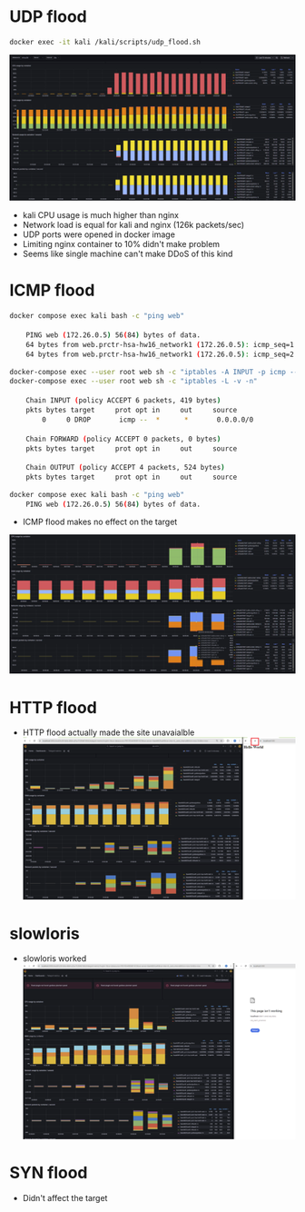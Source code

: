 # UDP flood
```bash
docker exec -it kali /kali/scripts/udp_flood.sh
```
![UDP flood](image.png)
- kali CPU usage is much higher than nginx
- Network load is equal for kali and nginx (126k packets/sec)
- UDP ports were opened in docker image
- Limiting nginx container to 10% didn't make problem
- Seems like single machine can't make DDoS of this kind


# ICMP flood
```bash
docker compose exec kali bash -c "ping web"

    PING web (172.26.0.5) 56(84) bytes of data.
    64 bytes from web.prctr-hsa-hw16_network1 (172.26.0.5): icmp_seq=1 ttl=64 time=0.075 ms
    64 bytes from web.prctr-hsa-hw16_network1 (172.26.0.5): icmp_seq=2 ttl=64 time=0.092 ms
```

```bash
docker-compose exec --user root web sh -c "iptables -A INPUT -p icmp --icmp-type echo-request -j DROP"
docker-compose exec --user root web sh -c "iptables -L -v -n"

    Chain INPUT (policy ACCEPT 6 packets, 419 bytes)
    pkts bytes target     prot opt in     out     source               destination
        0     0 DROP       icmp --  *      *       0.0.0.0/0            0.0.0.0/0            icmptype 8

    Chain FORWARD (policy ACCEPT 0 packets, 0 bytes)
    pkts bytes target     prot opt in     out     source               destination

    Chain OUTPUT (policy ACCEPT 4 packets, 524 bytes)
    pkts bytes target     prot opt in     out     source               destination
```

```bash
docker compose exec kali bash -c "ping web"
    PING web (172.26.0.5) 56(84) bytes of data.
```

- ICMP flood makes no effect on the target

![ICMP flood](image-1.png)

# HTTP flood
- HTTP flood actually made the site unavaialble
![alt text](image-2.png)


# slowloris
- slowloris worked
![alt text](image-3.png)

# SYN flood
- Didn't affect the target
